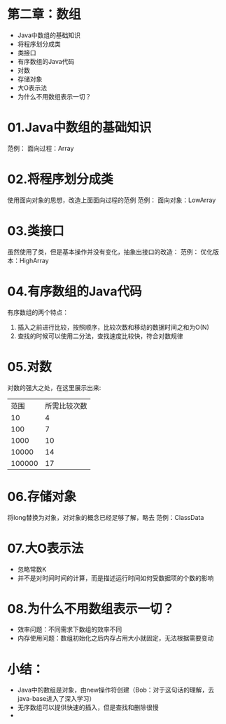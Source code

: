 # 第二章：数组
* Java中数组的基础知识
* 将程序划分成类
* 类接口
* 有序数组的Java代码
* 对数
* 存储对象
* 大O表示法
* 为什么不用数组表示一切？

# 01.Java中数组的基础知识
范例：
面向过程：Array

# 02.将程序划分成类
使用面向对象的思想，改造上面面向过程的范例
范例：
面向对象：LowArray

# 03.类接口
虽然使用了类，但是基本操作并没有变化，抽象出接口的改造：
范例：
优化版本：HighArray

# 04.有序数组的Java代码
有序数组的两个特点：
  1) 插入之前进行比较，按照顺序，比较次数和移动的数据时间之和为O(N)
  2) 查找的时候可以使用二分法，查找速度比较快，符合对数规律

# 05.对数
  对数的强大之处，在这里展示出来:
<table>
    <tr><td>范围</td><td>所需比较次数</td></tr>
    <tr><td> 10     </td><td> 4   </td></tr>
    <tr><td> 100    </td><td> 7   </td></tr>
    <tr><td> 1000   </td><td> 10  </td></tr>
    <tr><td> 10000  </td><td> 14  </td></tr>
    <tr><td> 100000 </td><td> 17  </td></tr>
</table>

# 06.存储对象
将long替换为对象，对对象的概念已经足够了解，略去
范例：ClassData

# 07.大O表示法
 * 忽略常数K
 * 并不是对时间时间的计算，而是描述运行时间如何受数据项的个数的影响

# 08.为什么不用数组表示一切？
 * 效率问题：不同需求下数组的效率不同
 * 内存使用问题：数组初始化之后内存占用大小就固定，无法根据需要变动


# 小结：
 * Java中的数组是对象，由new操作符创建（Bob：对于这句话的理解，去java-base进入了深入学习）
 * 无序数组可以提供快速的插入，但是查找和删除很慢
 *








